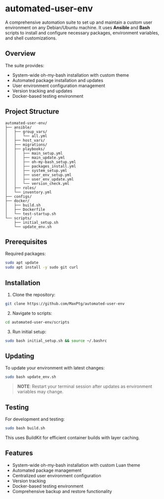 # automated-user-env

A comprehensive automation suite to set up and maintain a custom user environment on any Debian/Ubuntu machine. It uses **Ansible** and **Bash** scripts to install and configure necessary packages, environment variables, and shell customizations.

## Overview

The suite provides:
- System-wide oh-my-bash installation with custom theme
- Automated package installation and updates
- User environment configuration management
- Version tracking and updates
- Docker-based testing environment

## Project Structure
```
automated-user-env/
├── ansible/
│   ├── group_vars/
│   │   └── all.yml
│   ├── host_vars/
│   ├── migrations/
│   ├── playbooks/
│   │   ├── main_setup.yml
│   │   ├── main_update.yml
│   │   ├── oh-my-bash_setup.yml
│   │   ├── packages_install.yml
│   │   ├── system_setup.yml
│   │   ├── user_env_setup.yml
│   │   ├── user_env_update.yml
│   │   └── version_check.yml
│   ├── roles/
│   └── inventory.yml
├── configs/
├── docker/
│   ├── build.sh
│   ├── Dockerfile
│   └── test-startup.sh
└── scripts/
    ├── initial_setup.sh
    └── update_env.sh
```

## Prerequisites

Required packages:
```bash
sudo apt update
sudo apt install -y sudo git curl
```

## Installation

1. Clone the repository:

```bash
git clone https://github.com/MaxPtg/automated-user-env
```

2. Navigate to scripts:

```bash
cd automated-user-env/scripts
```

3. Run initial setup:

```bash
sudo bash initial_setup.sh && source ~/.bashrc
```

## Updating

To update your environment with latest changes:

```bash
sudo bash update_env.sh
```

> **NOTE**: Restart your terminal session after updates as environment variables may change.

## Testing

For development and testing:

```bash
sudo bash build.sh
```

This uses BuildKit for efficient container builds with layer caching.

## Features

- System-wide oh-my-bash installation with custom Luan theme
- Automated package management
- Centralized user environment configuration
- Version tracking
- Docker-based testing environment
- Comprehensive backup and restore functionality
